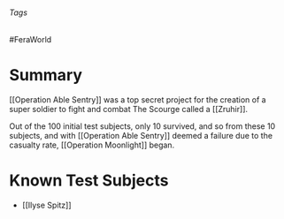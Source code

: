 ###### Tags

#FeraWorld

# Summary
[[Operation Able Sentry]] was a top secret project for the creation of a super soldier to fight and combat The Scourge called a [[Zruhir]]. 

Out of the 100 initial test subjects, only 10 survived, and so from these 10 subjects, and with [[Operation Able Sentry]] deemed a failure due to the casualty rate, [[Operation Moonlight]] began. 

# Known  Test Subjects
- [[Ilyse Spitz]]